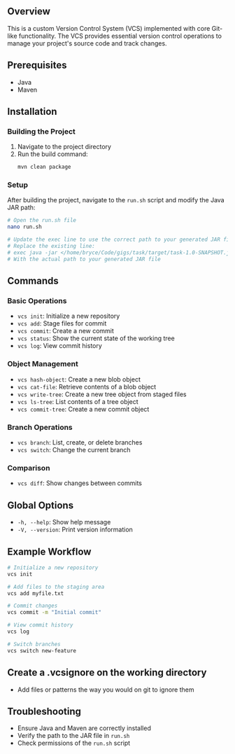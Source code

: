 <!-- # VCS (Version Control System) -->

## Overview

This is a custom Version Control System (VCS) implemented with core Git-like functionality. The VCS provides essential version control operations to manage your project's source code and track changes.

## Prerequisites

- Java
- Maven

## Installation

### Building the Project

1. Navigate to the project directory
2. Run the build command:
   ```bash
   mvn clean package
   ```

### Setup

After building the project, navigate to the `run.sh` script and modify the Java JAR path:

```bash
# Open the run.sh file
nano run.sh

# Update the exec line to use the correct path to your generated JAR file
# Replace the existing line:
# exec java -jar </home/bryce/Code/gigs/task/target/task-1.0-SNAPSHOT.jar >"$@"
# With the actual path to your generated JAR file
```

## Commands

### Basic Operations

- `vcs init`: Initialize a new repository
- `vcs add`: Stage files for commit
- `vcs commit`: Create a new commit
- `vcs status`: Show the current state of the working tree
- `vcs log`: View commit history

### Object Management

- `vcs hash-object`: Create a new blob object
- `vcs cat-file`: Retrieve contents of a blob object
- `vcs write-tree`: Create a new tree object from staged files
- `vcs ls-tree`: List contents of a tree object
- `vcs commit-tree`: Create a new commit object

### Branch Operations

- `vcs branch`: List, create, or delete branches
- `vcs switch`: Change the current branch

### Comparison

- `vcs diff`: Show changes between commits

## Global Options

- `-h, --help`: Show help message
- `-V, --version`: Print version information

## Example Workflow

```bash
# Initialize a new repository
vcs init

# Add files to the staging area
vcs add myfile.txt

# Commit changes
vcs commit -m "Initial commit"

# View commit history
vcs log

# Switch branches
vcs switch new-feature
```

## Create a .vcsignore on the working directory

- Add files or patterns the way you would on git to ignore them

## Troubleshooting

- Ensure Java and Maven are correctly installed
- Verify the path to the JAR file in `run.sh`
- Check permissions of the `run.sh` script
